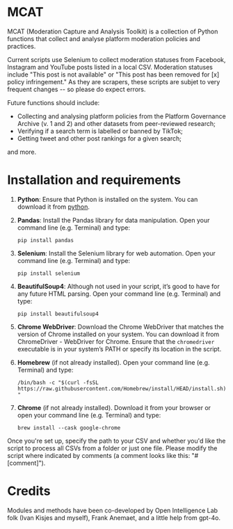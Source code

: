 # MCAT

MCAT (Moderation Capture and Analysis Toolkit) is a collection of Python functions that collect and analyse platform moderation policies and practices. 

Current scripts use Selenium to collect moderation statuses from Facebook, Instagram and YouTube posts listed in a local CSV. Moderation statuses include "This post is not available" or "This post has been removed for [x] policy infringement." As they are scrapers, these scripts are subjet to very frequent changes -- so please do expect errors.

Future functions should include: 
- Collecting and analysing platform policies from the Platform Governance Archive (v. 1 and 2) and other datasets from peer-reviewed research;
- Verifying if a search term is labelled or banned by TikTok;
- Getting tweet and other post rankings for a given search;

and more.

# Installation and requirements

1.	**Python**: Ensure that Python is installed on the system. You can download it from [python](www.python.org).
   
2.	**Pandas**: Install the Pandas library for data manipulation. Open your command line (e.g. Terminal) and type:

      ```pip install pandas```

3.	**Selenium**: Install the Selenium library for web automation. Open your command line (e.g. Terminal) and type:

      ```pip install selenium```
  	
4.	**BeautifulSoup4**: Although not used in your script, it’s good to have for any future HTML parsing. Open your command line (e.g. Terminal) and type:

      ```pip install beautifulsoup4```

5.	**Chrome WebDriver**: Download the Chrome WebDriver that matches the version of Chrome installed on your system. You can download it from ChromeDriver - WebDriver for Chrome. Ensure that the ```chromedriver``` executable is in your system’s PATH or specify its location in the script.

6. **Homebrew** (if not already installed). Open your command line (e.g. Terminal) and type:

   ```/bin/bash -c "$(curl -fsSL https://raw.githubusercontent.com/Homebrew/install/HEAD/install.sh)"```      
   
8.	**Chrome** (if not already installed). Download it from your browser or open your command line (e.g. Terminal) and type:

      ```brew install --cask google-chrome```

Once you're set up, specify the path to your CSV and whether you'd like the script to process all CSVs from a folder or just one file. Please modify the script where indicated by comments (a comment looks like this: "# [comment]"). 

# Credits

Modules and methods have been co-developed by Open Intelligence Lab folk (Ivan Kisjes and myself), Frank Anemaet, and a little help from gpt-4o.
